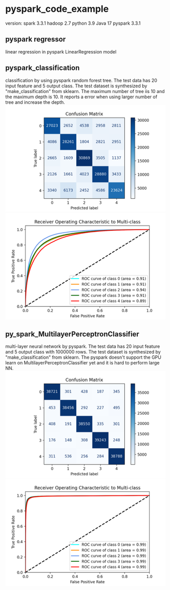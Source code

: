 # pyspark_code_example
version: spark 3.3.1 hadoop 2.7 python 3.9 Java 17 pyspark 3.3.1
## pyspark regressor 
linear regression in pyspark LinearRegression model
## pyspark_classification 
classification by using pyspark random forest tree. The test data has 20 input feature and 5 output class. The test dataset is synthesized by "make_classification" from sklearn. The maximum number of tree iis 10 and the maximum depth is 10. It reports a error when using larger number of tree and increase the depth.<br>
<img src="pyspark_classification/con_matrix_random_forest.png" width="500"/>
<img src="pyspark_classification/roc.png" width="500"/>

## py_spark_MultilayerPerceptronClassifier 
multi-layer neural network by pyspark. The test data has 20 input feature and 5 output class with 1000000 rows. The test dataset is synthesized by "make_classification" from sklearn. The pyspark doesn't support the GPU learn on MultilayerPerceptronClassifier yet and it is hard to perform large NN.
<img src="py_spark_MultilayerPerceptronClassifier/con_matrix.png" width="500"/>
<img src="py_spark_MultilayerPerceptronClassifier/roc.png" width="500"/>



